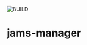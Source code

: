 ![BUILD](https://github.com/BorsaTeam/jams-manager/workflows/BUILD/badge.svg?branch=master)
# jams-manager
